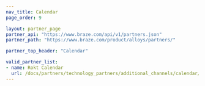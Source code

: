 ```yaml
---
nav_title: Calendar
page_order: 9

layout: partner_page
partner_api: "https://www.braze.com/api/v1/partners.json"
partner_path: "https://www.braze.com/product/alloys/partners/"

partner_top_header: "Calendar"

valid_partner_list: 
- name: Rokt Calendar
  url: /docs/partners/technology_partners/additional_channels/calendar/rokt_calendar/
---
```

